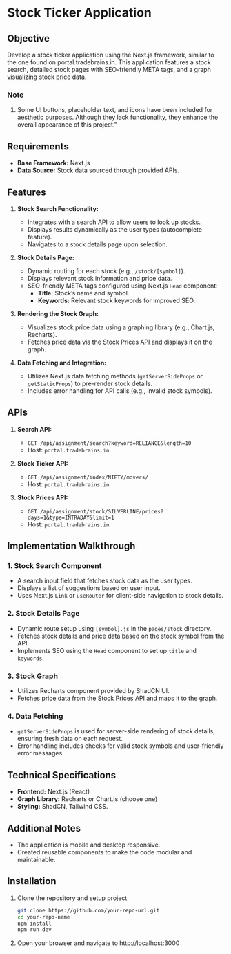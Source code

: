 # Stock Ticker Application

## Objective
Develop a stock ticker application using the Next.js framework, similar to the one found on portal.tradebrains.in. This application features a stock search, detailed stock pages with SEO-friendly META tags, and a graph visualizing stock price data.

### Note
1. Some UI buttons, placeholder text, and icons have been included for aesthetic purposes. Although they lack functionality, they enhance the overall appearance of this project."

## Requirements
- **Base Framework:** Next.js
- **Data Source:** Stock data sourced through provided APIs.

## Features
1. **Stock Search Functionality:**
   - Integrates with a search API to allow users to look up stocks.
   - Displays results dynamically as the user types (autocomplete feature).
   - Navigates to a stock details page upon selection.

2. **Stock Details Page:**
   - Dynamic routing for each stock (e.g., `/stock/[symbol]`).
   - Displays relevant stock information and price data.
   - SEO-friendly META tags configured using Next.js `Head` component:
     - **Title:** Stock’s name and symbol.
     - **Keywords:** Relevant stock keywords for improved SEO.

3. **Rendering the Stock Graph:**
   - Visualizes stock price data using a graphing library (e.g., Chart.js, Recharts).
   - Fetches price data via the Stock Prices API and displays it on the graph.

4. **Data Fetching and Integration:**
   - Utilizes Next.js data fetching methods (`getServerSideProps` or `getStaticProps`) to pre-render stock details.
   - Includes error handling for API calls (e.g., invalid stock symbols).

## APIs
1. **Search API:**
   - `GET /api/assignment/search?keyword=RELIANCE&length=10`
   - Host: `portal.tradebrains.in`
   
2. **Stock Ticker API:**
   - `GET /api/assignment/index/NIFTY/movers/`
   - Host: `portal.tradebrains.in`

3. **Stock Prices API:**
   - `GET /api/assignment/stock/SILVERLINE/prices?days=1&type=INTRADAY&limit=1`
   - Host: `portal.tradebrains.in`

## Implementation Walkthrough

### 1. Stock Search Component
- A search input field that fetches stock data as the user types.
- Displays a list of suggestions based on user input.
- Uses Next.js `Link` or `useRouter` for client-side navigation to stock details.

### 2. Stock Details Page
- Dynamic route setup using `[symbol].js` in the `pages/stock` directory.
- Fetches stock details and price data based on the stock symbol from the API.
- Implements SEO using the `Head` component to set up `title` and `keywords`.

### 3. Stock Graph
- Utilizes Recharts component provided by ShadCN UI.
- Fetches price data from the Stock Prices API and maps it to the graph.

### 4. Data Fetching
- `getServerSideProps` is used for server-side rendering of stock details, ensuring fresh data on each request.
- Error handling includes checks for valid stock symbols and user-friendly error messages.

## Technical Specifications
- **Frontend:** Next.js (React)
- **Graph Library:** Recharts or Chart.js (choose one)
- **Styling:** ShadCN, Tailwind CSS.

## Additional Notes
- The application is mobile and desktop responsive.
- Created reusable components to make the code modular and maintainable.

## Installation
1. Clone the repository and setup project
   ```bash
   git clone https://github.com/your-repo-url.git
   cd your-repo-name
   npm install
   npm run dev
2. Open your browser and navigate to http://localhost:3000
